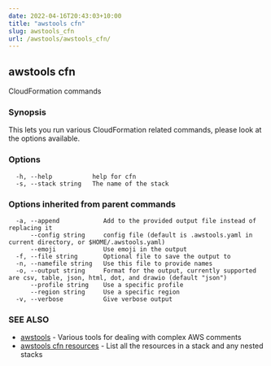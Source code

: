 ```yaml
---
date: 2022-04-16T20:43:03+10:00
title: "awstools cfn"
slug: awstools_cfn
url: /awstools/awstools_cfn/
---
```

## awstools cfn

CloudFormation commands

### Synopsis

This lets you run various CloudFormation related commands, please look at the options available.

### Options

```
  -h, --help           help for cfn
  -s, --stack string   The name of the stack
```

### Options inherited from parent commands

```
  -a, --append            Add to the provided output file instead of replacing it
      --config string     config file (default is .awstools.yaml in current directory, or $HOME/.awstools.yaml)
      --emoji             Use emoji in the output
  -f, --file string       Optional file to save the output to
  -n, --namefile string   Use this file to provide names
  -o, --output string     Format for the output, currently supported are csv, table, json, html, dot, and drawio (default "json")
      --profile string    Use a specific profile
      --region string     Use a specific region
  -v, --verbose           Give verbose output
```

### SEE ALSO

* [awstools](#awstools)	 - Various tools for dealing with complex AWS comments
* [awstools cfn resources](#awstools-cfn-resources)	 - List all the resources in a stack and any nested stacks

